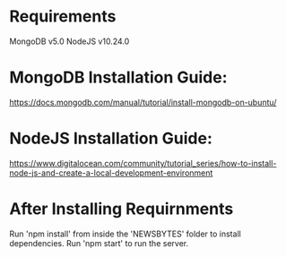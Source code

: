 # Requirements
MongoDB v5.0
NodeJS v10.24.0


# MongoDB Installation Guide:
https://docs.mongodb.com/manual/tutorial/install-mongodb-on-ubuntu/

# NodeJS Installation Guide:
https://www.digitalocean.com/community/tutorial_series/how-to-install-node-js-and-create-a-local-development-environment


# After Installing Requirnments
Run 'npm install' from inside the 'NEWSBYTES' folder to install dependencies.
Run 'npm start' to run the server.
